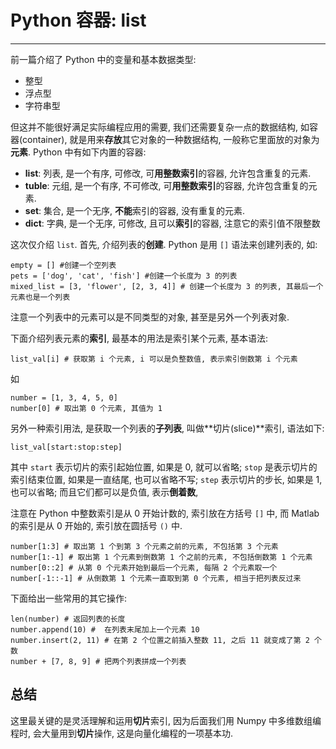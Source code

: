 # Python 容器: list
---

前一篇介绍了 Python 中的变量和基本数据类型:

* 整型
* 浮点型
* 字符串型

但这并不能很好满足实际编程应用的需要, 我们还需要复杂一点的数据结构, 如容器(container), 就是用来**存放**其它对象的一种数据结构, 一般称它里面放的对象为**元素**. Python 中有如下内置的容器:

* **list**: 列表, 是一个有序, 可修改, 可**用整数索引**的容器, 允许包含重复的元素.
* **tuble**: 元组, 是一个有序, 不可修改, 可**用整数索引**的容器, 允许包含重复的元素.
* **set**: 集合, 是一个无序, **不能**索引的容器, 没有重复的元素.
* **dict**: 字典, 是一个无序, 可修改, 且可以**索引**的容器, 注意它的索引值不限整数

这次仅介绍 `list`. 首先, 介绍列表的**创建**. Python 是用 `[]` 语法来创建列表的, 如:
``` 
empty = [] #创建一个空列表
pets = ['dog', 'cat', 'fish'] #创建一个长度为 3 的列表
mixed_list = [3, 'flower', [2, 3, 4]] # 创建一个长度为 3 的列表, 其最后一个元素也是一个列表
```
注意一个列表中的元素可以是不同类型的对象, 甚至是另外一个列表对象.

下面介绍列表元素的**索引**, 最基本的用法是索引某个元素, 基本语法: 
```
list_val[i] # 获取第 i 个元素, i 可以是负整数值, 表示索引倒数第 i 个元素
```
如
```
number = [1, 3, 4, 5, 0]
number[0] # 取出第 0 个元素, 其值为 1 
```

另外一种索引用法, 是获取一个列表的**子列表**, 叫做**切片(slice)**索引, 语法如下:
```
list_val[start:stop:step]
```
其中 `start` 表示切片的索引起始位置, 如果是 0, 就可以省略; `stop` 是表示切片的索引结束位置, 如果是一直结尾, 也可以省略不写; `step` 表示切片的步长, 如果是 1, 也可以省略; 而且它们都可以是负值, 表示**倒着数**,

注意在 Python 中整数索引是从 0 开始计数的, 索引放在方括号 `[]` 中, 而 Matlab 的索引是从 0 开始的, 索引放在圆括号 `()` 中.  

```
number[1:3] # 取出第 1 个到第 3 个元素之前的元素, 不包括第 3 个元素
number[1:-1] # 取出第 1 个元素到倒数第 1 个之前的元素, 不包括倒数第 1 个元素
number[0::2] # 从第 0 个元素开始到最后一个元素, 每隔 2 个元素取一个
number[-1::-1] # 从倒数第 1 个元素一直取到第 0 个元素, 相当于把列表反过来
```

下面给出一些常用的其它操作:

```
len(number) # 返回列表的长度
number.append(10) #  在列表末尾加上一个元素 10
number.insert(2, 11) # 在第 2 个位置之前插入整数 11, 之后 11 就变成了第 2 个数
number + [7, 8, 9] # 把两个列表拼成一个列表
```

## 总结

这里最关键的是灵活理解和运用**切片**索引, 因为后面我们用 Numpy 中多维数组编程时, 会大量用到**切片**操作, 这是向量化编程的一项基本功.


